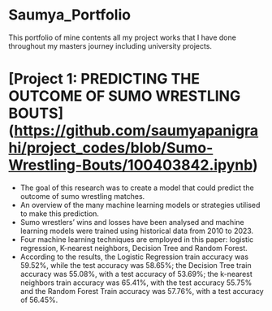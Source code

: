 # Saumya_Portfolio
This portfolio of mine contents all my project works that I have done throughout my masters journey including university projects.


# [Project 1: PREDICTING THE OUTCOME OF SUMO WRESTLING BOUTS] (https://github.com/saumyapanigrahi/project_codes/blob/Sumo-Wrestling-Bouts/100403842.ipynb)
* The goal of this research was to create a model that could predict the outcome of sumo wrestling matches.
* An overview of the many machine learning models or strategies utilised to make this prediction.
* Sumo wrestlers’ wins and losses have been analysed and machine learning models were trained using historical data from 2010 to 2023.
* Four machine learning techniques are employed in this paper: logistic regression, K-nearest neighbors, Decision Tree and Random Forest.
* According to the results, the Logistic Regression train accuracy was 59.52%, while the test accuracy was 58.65%; the Decision Tree train accuracy was 55.08%, with a test accuracy of 53.69%; the k-nearest neighbors train accuracy was 65.41%, with the test accuracy 55.75% and the Random Forest Train accuracy was 57.76%, with a test accuracy of 56.45%.
